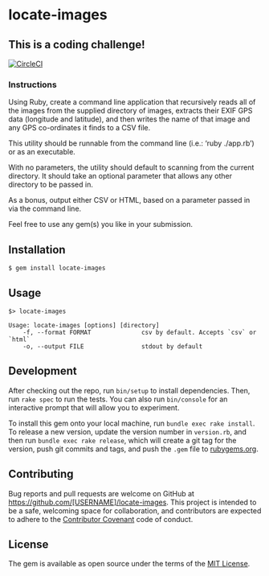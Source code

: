 # locate-images

## This is a coding challenge!

[![CircleCI](https://circleci.com/gh/pcreux/locate-images.svg?style=svg)](https://circleci.com/gh/pcreux/locate-images)


### Instructions

Using Ruby, create a command line application that recursively reads all of the images from the supplied directory of images,
extracts their EXIF GPS data (longitude and latitude), and then writes the name of that image and any GPS co-ordinates it finds to a CSV file.

This utility should be runnable from the command line (i.e.: ‘ruby ./app.rb’) or as an executable.

With no parameters, the utility should default to scanning from the current directory. It should take an optional parameter that allows any other directory to be passed in.

As a bonus, output either CSV or HTML, based on a parameter passed in via the command line.

Feel free to use any gem(s) you like in your submission.

## Installation

    $ gem install locate-images

## Usage

```
$> locate-images

Usage: locate-images [options] [directory]
    -f, --format FORMAT              csv by default. Accepts `csv` or `html`
    -o, --output FILE                stdout by default
```

## Development

After checking out the repo, run `bin/setup` to install dependencies. Then, run `rake spec` to run the tests. You can also run `bin/console` for an interactive prompt that will allow you to experiment.

To install this gem onto your local machine, run `bundle exec rake install`. To release a new version, update the version number in `version.rb`, and then run `bundle exec rake release`, which will create a git tag for the version, push git commits and tags, and push the `.gem` file to [rubygems.org](https://rubygems.org).

## Contributing

Bug reports and pull requests are welcome on GitHub at https://github.com/[USERNAME]/locate-images. This project is intended to be a safe, welcoming space for collaboration, and contributors are expected to adhere to the [Contributor Covenant](http://contributor-covenant.org) code of conduct.


## License

The gem is available as open source under the terms of the [MIT License](http://opensource.org/licenses/MIT).

